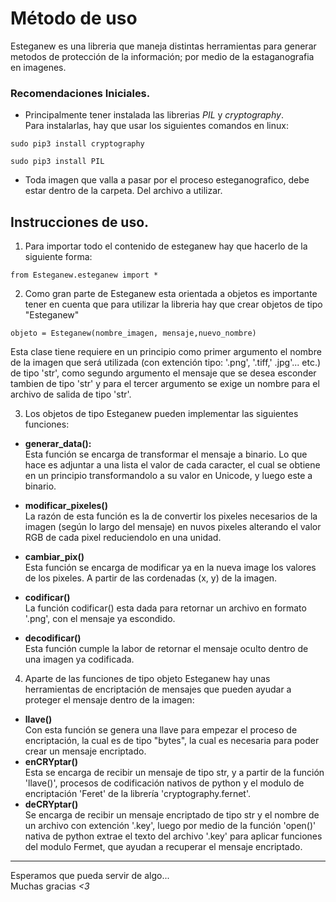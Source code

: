 # Método de uso

Esteganew es una libreria que maneja distintas herramientas para generar metodos de protección de la información; por medio de la estaganografia en imagenes.

### Recomendaciones Iniciales.
- Principalmente tener instalada las librerias _PIL_ y _cryptography_. <br/>
Para instalarlas, hay que usar los siguientes comandos en linux:
```
sudo pip3 install cryptography
```
```
sudo pip3 install PIL
```

- Toda imagen que valla a pasar por el proceso esteganografico, debe estar dentro de la carpeta. Del archivo a utilizar.


## Instrucciones de uso.

1. Para importar todo el contenido de esteganew hay que hacerlo de la siguiente forma:

```
from Esteganew.esteganew import *
```

2. Como gran parte de Esteganew esta orientada a objetos es importante tener en cuenta que para utilizar la libreria hay que crear objetos de tipo "Esteganew"
```
objeto = Esteganew(nombre_imagen, mensaje,nuevo_nombre)

```
Esta clase tiene requiere en un principio como primer argumento el nombre de la imagen que será utilizada (con extención tipo: '.png', '.tiff,' .jpg'... etc.) de tipo 'str', como segundo argumento el mensaje que se desea esconder tambien de tipo 'str' y para el tercer argumento se exige un nombre para el archivo de salida de tipo 'str'.

3. Los objetos de tipo Esteganew pueden implementar las siguientes funciones:

  * **generar_data():**<br/>
    Esta función se encarga de transformar el mensaje a binario. Lo que hace es adjuntar a una lista el valor de cada caracter, el cual se obtiene en un principio transformandolo a su valor en Unicode, y luego este a binario.

  * **modificar_pixeles()**<br/>
    La razón de esta función es la de convertir los pixeles necesarios de la imagen (según lo largo del mensaje) en nuvos pixeles alterando el valor RGB de cada pixel reduciendolo en una unidad.
  * **cambiar_pix()**<br/>
    Esta función se encarga de modificar ya en la nueva image los valores de los pixeles. A partir de las cordenadas (x, y) de la imagen.
  * **codificar()**<br/>
    La función codificar() esta dada para retornar un archivo en formato '.png', con el mensaje ya escondido.
  * **decodificar()**<br/>
    Esta función cumple la labor de retornar el mensaje oculto dentro de una imagen ya codificada.

4. Aparte de las funciones de tipo objeto Esteganew hay unas herramientas de encriptación de mensajes que pueden ayudar a proteger el mensaje dentro de la imagen:
  * **llave()**<br/>
    Con esta función se genera una llave para empezar el proceso de encriptación, la cual es de tipo "bytes", la cual es necesaria para poder crear un mensaje encriptado.
  * **enCRYptar()**<br/>
    Esta se encarga de recibir un mensaje de tipo str, y a partir de la función 'llave()', procesos de codificación nativos de python y el modulo de encriptación 'Feret' de la librería 'cryptography.fernet'.
  * **deCRYptar()**<br/>
    Se encarga de recibir un mensaje encriptado de tipo str y el nombre de un archivo con extención '.key', luego por medio de la función 'open()' nativa de python extrae el texto del archivo '.key' para aplicar  funciones del modulo Fermet, que ayudan a recuperar el mensaje encriptado.



__ __ __ __
Esperamos que pueda servir de algo... <br/>
Muchas gracias *<3*
